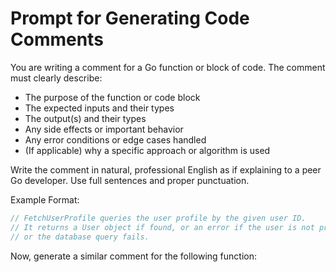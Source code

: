 # Prompt for Generating Code Comments

You are writing a comment for a Go function or block of code. The comment must clearly describe:
- The purpose of the function or code block
- The expected inputs and their types
- The output(s) and their types
- Any side effects or important behavior
- Any error conditions or edge cases handled
- (If applicable) why a specific approach or algorithm is used

Write the comment in natural, professional English as if explaining to a peer Go developer. Use full sentences and proper punctuation.

Example Format:
~~~go
// FetchUserProfile queries the user profile by the given user ID.
// It returns a User object if found, or an error if the user is not present
// or the database query fails.
~~~

Now, generate a similar comment for the following function:
<INSERT GO CODE SNIPPET HERE>
